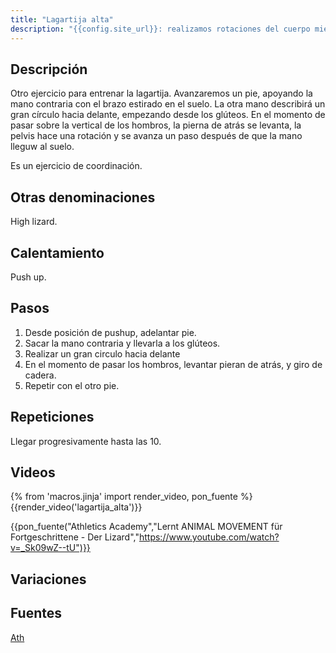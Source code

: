 ```yaml
---
title: "Lagartija alta"
description: "{{config.site_url}}: realizamos rotaciones del cuerpo mientras avanzamos."
---
```


## Descripción

Otro ejercicio para entrenar la lagartija. Avanzaremos un pie, apoyando la mano contraria con el brazo estirado en el suelo. La otra mano describirá un gran círculo hacia delante, empezando desde los glúteos. En el momento de pasar sobre la vertical de los hombros, la pierna de atrás se levanta, la pelvis hace una rotación y se avanza un paso después de que la mano lleguw al suelo.

Es un ejercicio de coordinación.

## Otras denominaciones

High lizard.

## Calentamiento

Push up.

## Pasos

1. Desde posición de pushup, adelantar pie.
2. Sacar la mano contraria y llevarla a los glúteos.
3. Realizar un gran circulo hacia delante
4. En el momento de pasar los hombros, levantar pieran de atrás, y giro de cadera.
5. Repetir con el otro pie.

## Repeticiones

Llegar progresivamente hasta las 10.

## Videos

{% from 'macros.jinja' import render_video, pon_fuente %}
{{render_video('lagartija_alta')}}

{{pon_fuente("Athletics Academy","Lernt ANIMAL MOVEMENT für Fortgeschrittene - Der Lizard","https://www.youtube.com/watch?v=_Sk09wZ--tU")}}

## Variaciones

## Fuentes

[Ath](/varios/fuentes/#ath)
